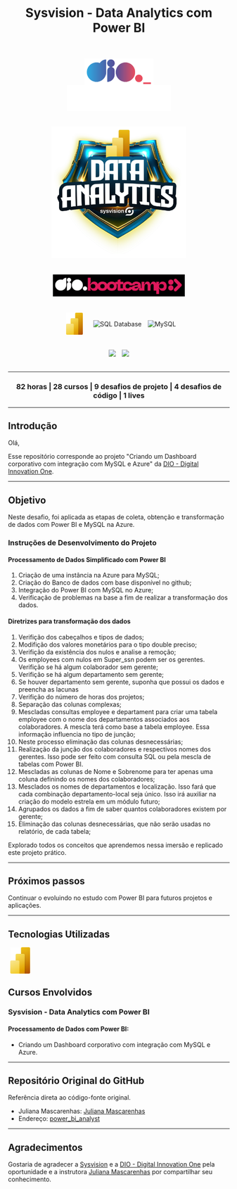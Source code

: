 <div align="center">
    <h1>Sysvision - Data Analytics com Power BI</h1>
</div>
<br><br>

<div align="center">
    <img align="center" src="assets\images\dio-logo.png" alt="Logo DIO" width="" height="60" hspace="80">
    <img align="center" src="assets\images\sysvision-logo-darkmode.png" alt="Logo Sysvision" width="" height="60" hspace="">               
</div>
<br><br>

<div align="center"><img src="assets\images\bootcamp-logo.png" alt="Logo bootcamp" width="" height="300" hspace="">
</div>
<br><br>

<div align="center">
    <img src="assets\images\bootcamp-dio.png" alt="Bootcamp DIO" width="300" height="" hspace="10">
</div>     
<br><br>

<div align="center">                           
    <img align="center" src="assets/images/power-bi.png" alt="Power Bi" height="50" hspace="10">
    <img align="center" src="https://cdn.jsdelivr.net/gh/devicons/devicon@latest/icons/azuresqldatabase/azuresqldatabase-original.svg" alt="SQL Database" height="50" hspace="10">    
    <img align="center" src="https://cdn.jsdelivr.net/gh/devicons/devicon@latest/icons/mysql/mysql-original-wordmark.svg" alt="MySQL" height="80">                
</div>
<br><br>

<div align="center">
    <img src="https://img.shields.io/badge/IN%C3%8DCIO-30%2F07%2F2024-green" hspace="5">
    <img src="https://img.shields.io/badge/T%C3%89RMINO-22%2F09%2F2024-red" hspace="5">
    
</div>
<br>
<hr>
<div align="center">
<h3>82 horas | 28 cursos | 9 desafios de projeto | 4 desafios de código | 1 lives</h3>
</div>
<hr>

## Introdução
Olá,

Esse repositório corresponde ao projeto "Criando um Dashboard corporativo com integração com MySQL e Azure" da [DIO - Digital Innovation One](https://www.dio.me/).
<hr>

## Objetivo

Neste desafio, foi aplicada as etapas de coleta, obtenção e transformação de dados com Power BI e MySQL na Azure. 

### Instruções de Desenvolvimento do Projeto
#### Processamento de Dados Simplificado com Power BI

1.	Criação de uma instância na Azure para MySQL;
2.	Criação do Banco de dados com base disponível no github;
3.	Integração do Power BI com MySQL no Azure; 
4.	Verificação de problemas na base a fim de realizar a transformação dos dados.

#### Diretrizes para transformação dos dados

1.	Verifição dos cabeçalhos e tipos de dados;
2.	Modifição dos valores monetários para o tipo double preciso;
3.	Verifição da existência dos nulos e analise a remoção;
4.	Os employees com nulos em Super_ssn podem ser os gerentes. Verifição se há algum colaborador sem gerente;
5.	Verifição se há algum departamento sem gerente;
6.	Se houver departamento sem gerente, suponha que possui os dados e preencha as lacunas
7.	Verifição do número de horas dos projetos;
8.	Separação das colunas complexas;
9.	Mescladas consultas employee e departament para criar uma tabela employee com o nome dos departamentos associados aos colaboradores. A mescla terá como base a tabela employee. Essa informação influencia no tipo de junção;
10.	Neste processo eliminação das colunas desnecessárias; 
11.	Realização da junção dos colaboradores e respectivos nomes dos gerentes. Isso pode ser feito com consulta SQL ou pela mescla de tabelas com Power BI. 
12.	Mescladas as colunas de Nome e Sobrenome para ter apenas uma coluna definindo os nomes dos colaboradores;
13.	Mesclados os nomes de departamentos e localização. Isso fará que cada combinação departamento-local seja único. Isso irá auxiliar na criação do modelo estrela em um módulo futuro;
14.	Agrupados os dados a fim de saber quantos colaboradores existem por gerente;
15.	Eliminação das colunas desnecessárias, que não serão usadas no relatório, de cada tabela;

Explorado todos os conceitos que aprendemos nessa imersão e replicado este projeto prático. 
<br>
<hr>

## Próximos passos

Continuar o evoluindo no estudo com Power BI para futuros projetos e aplicações. 
<hr>

## Tecnologias Utilizadas

<div align=left>
    <img align=center src="assets/images/power-bi.png" alt="Power Bi" width="" height="60" hspace="5"/>
</div>

## Cursos Envolvidos
### **Sysvision - Data Analytics com Power BI** 
#### **Processamento de Dados com Power BI:**
- Criando um Dashboard corporativo com integração com MySQL e Azure.
<hr>

## Repositório Original do GitHub
Referência direta ao código-fonte original.

- Juliana Mascarenhas: [Juliana Mascarenhas](https://www.linkedin.com/in/juliana-mascarenhas-ds/)
- Endereço: [power_bi_analyst](https://github.com/julianazanelatto/power_bi_analyst)
<hr>

## Agradecimentos
Gostaria de agradecer a [Sysvision](https://www.sysvision.global/) e a [DIO - Digital Innovation One](https://www.dio.me/) pela oportunidade e a instrutora [Juliana Mascarenhas](https://www.linkedin.com/in/juliana-mascarenhas-ds/) por compartilhar seu conhecimento.
